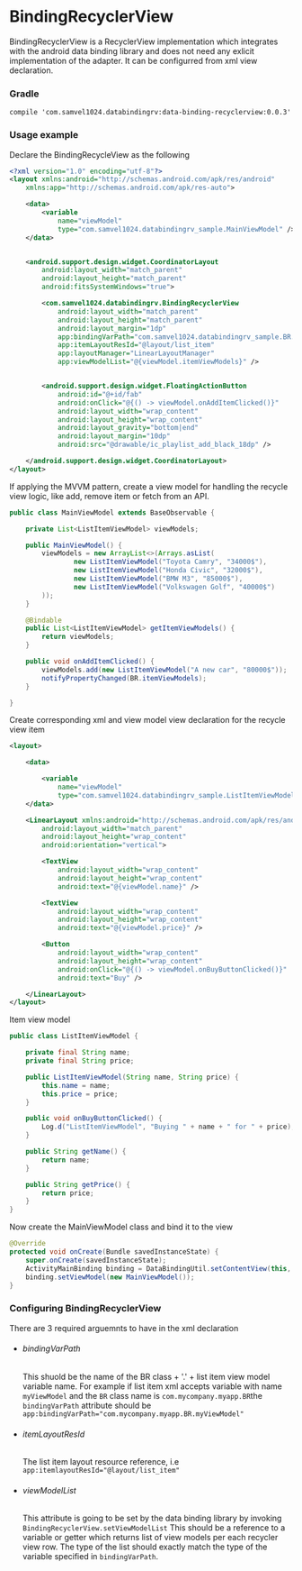 # BindingRecyclerView

BindingRecyclerView is a RecyclerView implementation which integrates with the android data binding library and does not need any exlicit implementation of the adapter. It can be configurred from xml view declaration.

### Gradle 
    compile 'com.samvel1024.databindingrv:data-binding-recyclerview:0.0.3'


### Usage example

Declare the BindingRecycleView as the following
```xml
<?xml version="1.0" encoding="utf-8"?>
<layout xmlns:android="http://schemas.android.com/apk/res/android"
    xmlns:app="http://schemas.android.com/apk/res-auto">

    <data>
        <variable
            name="viewModel"
            type="com.samvel1024.databindingrv_sample.MainViewModel" />
    </data>


    <android.support.design.widget.CoordinatorLayout
        android:layout_width="match_parent"
        android:layout_height="match_parent"
        android:fitsSystemWindows="true">

        <com.samvel1024.databindingrv.BindingRecyclerView
            android:layout_width="match_parent"
            android:layout_height="match_parent"
            android:layout_margin="1dp"
            app:bindingVarPath="com.samvel1024.databindingrv_sample.BR.viewModel"
            app:itemLayoutResId="@layout/list_item"
            app:layoutManager="LinearLayoutManager"
            app:viewModelList="@{viewModel.itemViewModels}" />


        <android.support.design.widget.FloatingActionButton
            android:id="@+id/fab"
            android:onClick="@{() -> viewModel.onAddItemClicked()}"
            android:layout_width="wrap_content"
            android:layout_height="wrap_content"
            android:layout_gravity="bottom|end"
            android:layout_margin="10dp"
            android:src="@drawable/ic_playlist_add_black_18dp" />

    </android.support.design.widget.CoordinatorLayout>
</layout>
```
If applying the MVVM pattern, create a view model for handling the recycle view logic, like add, remove item or fetch from an API.
``` Java
public class MainViewModel extends BaseObservable {

    private List<ListItemViewModel> viewModels;

    public MainViewModel() {
        viewModels = new ArrayList<>(Arrays.asList(
                new ListItemViewModel("Toyota Camry", "34000$"),
                new ListItemViewModel("Honda Civic", "32000$"),
                new ListItemViewModel("BMW M3", "85000$"),
                new ListItemViewModel("Volkswagen Golf", "40000$")
        ));
    }

    @Bindable
    public List<ListItemViewModel> getItemViewModels() {
        return viewModels;
    }

    public void onAddItemClicked() {
        viewModels.add(new ListItemViewModel("A new car", "80000$"));
        notifyPropertyChanged(BR.itemViewModels);
    }

}
```
Create corresponding xml and view model view declaration for the recycle view item

```xml
<layout>

    <data>

        <variable
            name="viewModel"
            type="com.samvel1024.databindingrv_sample.ListItemViewModel" />
    </data>

    <LinearLayout xmlns:android="http://schemas.android.com/apk/res/android"
        android:layout_width="match_parent"
        android:layout_height="wrap_content"
        android:orientation="vertical">

        <TextView
            android:layout_width="wrap_content"
            android:layout_height="wrap_content"
            android:text="@{viewModel.name}" />

        <TextView
            android:layout_width="wrap_content"
            android:layout_height="wrap_content"
            android:text="@{viewModel.price}" />

        <Button
            android:layout_width="wrap_content"
            android:layout_height="wrap_content"
            android:onClick="@{() -> viewModel.onBuyButtonClicked()}"
            android:text="Buy" />

    </LinearLayout>
</layout>
```


Item view model
```Java
public class ListItemViewModel {

    private final String name;
    private final String price;

    public ListItemViewModel(String name, String price) {
        this.name = name;
        this.price = price;
    }

    public void onBuyButtonClicked() {
        Log.d("ListItemViewModel", "Buying " + name + " for " + price);
    }

    public String getName() {
        return name;
    }

    public String getPrice() {
        return price;
    }
}
```
Now create the MainViewModel class and bind it to the view
```Java
@Override
protected void onCreate(Bundle savedInstanceState) {
    super.onCreate(savedInstanceState);
    ActivityMainBinding binding = DataBindingUtil.setContentView(this, R.layout.activity_main);
    binding.setViewModel(new MainViewModel());
}
```
### Configuring BindingRecyclerView

There are 3 required arguemnts to have in the xml declaration

- ###### bindingVarPath

  This shuold be the name of the BR class + '.' + list item view model variable name. For example if list item xml accepts variable with name `myViewModel` and the `BR` class name is `com.mycompany.myapp.BR`the `bindingVarPath` attribute should be `app:bindingVarPath="com.mycompany.myapp.BR.myViewModel"`

- ###### itemLayoutResId

  The list item layout resource reference, i.e `app:itemlayoutResId="@layout/list_item"`

- ###### viewModelList

  This attribute is going to be set by the data binding library by invoking `BindingRecyclerView.setViewModelList` This should be a reference to a variable or getter which returns list of view models per each recycler view row. The type of the list should exactly match the type of the variable specified in `bindingVarPath`.
